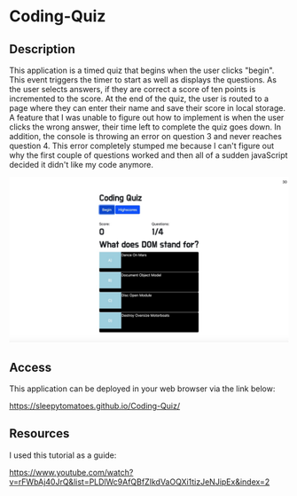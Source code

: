 # Coding-Quiz

## Description
This application is a timed quiz that begins when the user clicks "begin".  This event triggers the timer to start as well as displays the questions.  As the user selects answers, if they are correct a score of ten points is incremented to the score.  At the end of the quiz, the user is routed to a page where they can enter their name and save their score in local storage.  
A feature that I was unable to figure out how to implement is when the user clicks the wrong answer, their time left to complete the quiz goes down.  In addition, the console is throwing an error on question 3 and never reaches question 4.  This error completely stumped me because I can't figure out why the first couple of questions worked and then all of a sudden javaScript decided it didn't like my code anymore.  

![screenshot-quiz](./assets/images/3432B324-2012-431A-BB54-DBF23038070E.jpeg)

## Access

This application can be deployed in your web browser via the link below:

https://sleepytomatoes.github.io/Coding-Quiz/

## Resources

I used this tutorial as a guide:

https://www.youtube.com/watch?v=rFWbAj40JrQ&list=PLDlWc9AfQBfZIkdVaOQXi1tizJeNJipEx&index=2